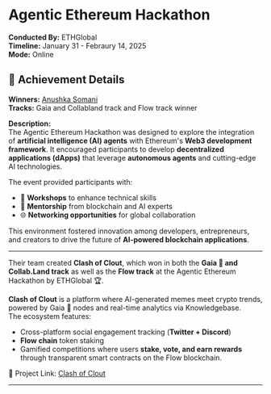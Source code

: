 # Agentic Ethereum Hackathon

**Conducted By:** ETHGlobal  
**Timeline:** January 31 - Febraury 14, 2025  
**Mode:** Online

## 🏅 Achievement Details
**Winners:**  [Anushka Somani](https://www.linkedin.com/in/anushka-somani1/)   
**Tracks:**   Gaia and Collabland track and ⁠Flow track winner 

**Description:**  
The Agentic Ethereum Hackathon was designed to explore the integration of **artificial intelligence (AI) agents** with Ethereum's **Web3 development framework**. It encouraged participants to develop **decentralized applications (dApps)** that leverage **autonomous agents** and cutting-edge AI technologies.  

The event provided participants with:
- 🧠 **Workshops** to enhance technical skills  
- 🧭 **Mentorship** from blockchain and AI experts  
- 🌐 **Networking opportunities** for global collaboration  

This environment fostered innovation among developers, entrepreneurs, and creators to drive the future of **AI-powered blockchain applications**.

---


Their team created **Clash of Clout**, which won in both the **Gaia 🌱 and Collab.Land track** as well as the **Flow track** at the Agentic Ethereum Hackathon by ETHGlobal 🏆.

**Clash of Clout** is a platform where AI-generated memes meet crypto trends, powered by Gaia 🌱 nodes and real-time analytics via Knowledgebase.  
The ecosystem features:
- Cross-platform social engagement tracking (**Twitter + Discord**)  
- **Flow chain** token staking  
- Gamified competitions where users **stake, vote, and earn rewards** through transparent smart contracts on the Flow blockchain.

🔗 Project Link: [Clash of Clout](https://clash-of-clout-azure.vercel.app/)

---

